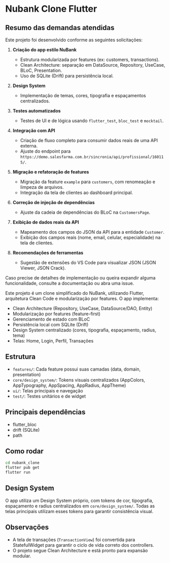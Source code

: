 


# Nubank Clone Flutter
## Resumo das demandas atendidas

Este projeto foi desenvolvido conforme as seguintes solicitações:

1. **Criação do app estilo NuBank**
   - Estrutura modularizada por features (ex: customers, transactions).
   - Clean Architecture: separação em DataSource, Repository, UseCase, BLoC, Presentation.
   - Uso de SQLite (Drift) para persistência local.

2. **Design System**
   - Implementação de temas, cores, tipografia e espaçamentos centralizados.

3. **Testes automatizados**
   - Testes de UI e de lógica usando `flutter_test`, `bloc_test` e `mocktail`.

4. **Integração com API**
   - Criação de fluxo completo para consumir dados reais de uma API externa.
   - Ajuste do endpoint para `https://demo.salesfarma.com.br/sincronia/api/profissional/160115/`.

5. **Migração e refatoração de features**
   - Migração da feature `example` para `customers`, com renomeação e limpeza de arquivos.
   - Integração da tela de clientes ao dashboard principal.

6. **Correção de injeção de dependências**
   - Ajuste da cadeia de dependências do BLoC na `CustomersPage`.

7. **Exibição de dados reais da API**
   - Mapeamento dos campos do JSON da API para a entidade `Customer`.
   - Exibição dos campos reais (nome, email, celular, especialidade) na tela de clientes.

8. **Recomendações de ferramentas**
   - Sugestão de extensões do VS Code para visualizar JSON (JSON Viewer, JSON Crack).

Caso precise de detalhes de implementação ou queira expandir alguma funcionalidade, consulte a documentação ou abra uma issue.

Este projeto é um clone simplificado do NuBank, utilizando Flutter, arquitetura Clean Code e modularização por features. O app implementa:
- Clean Architecture (Repository, UseCase, DataSource/DAO, Entity)
- Modularização por features (feature-first)
- Gerenciamento de estado com BLoC
- Persistência local com SQLite (Drift)
- Design System centralizado (cores, tipografia, espaçamento, radius, tema)
- Telas: Home, Login, Perfil, Transações


## Estrutura
- `features/`: Cada feature possui suas camadas (data, domain, presentation)
- `core/design_system/`: Tokens visuais centralizados (AppColors, AppTypography, AppSpacing, AppRadius, AppTheme)
- `ui/`: Telas principais e navegação
- `test/`: Testes unitários e de widget

## Principais dependências
- flutter_bloc
- drift (SQLite)
- path

## Como rodar
```sh
cd nubank_clone
flutter pub get
flutter run
```

## Design System
O app utiliza um Design System próprio, com tokens de cor, tipografia, espaçamento e radius centralizados em `core/design_system/`. Todas as telas principais utilizam esses tokens para garantir consistência visual.

## Observações
- A tela de transações (`TransactionView`) foi convertida para StatefulWidget para garantir o ciclo de vida correto dos controllers.
- O projeto segue Clean Architecture e está pronto para expansão modular.
